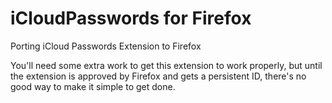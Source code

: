 # iCloudPasswords for Firefox 

Porting iCloud Passwords Extension to Firefox

You'll need some extra work to get this extension to work properly, but until the extension is approved by Firefox and gets a persistent ID, there's no good way to make it simple to get done.
